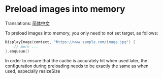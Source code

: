 # Preload images into memory

Translations: [简体中文](preloading_zh.md)

To preload images into memory, you only need to not set target, as follows:

```kotlin
DisplayImage(context, "https://www.sample.com/image.jpg") {
    // more ...
}.enqueue()
```

In order to ensure that the cache is accurately hit when used later, the configuration during
preloading needs to be exactly the same as when used, especially resizeSize